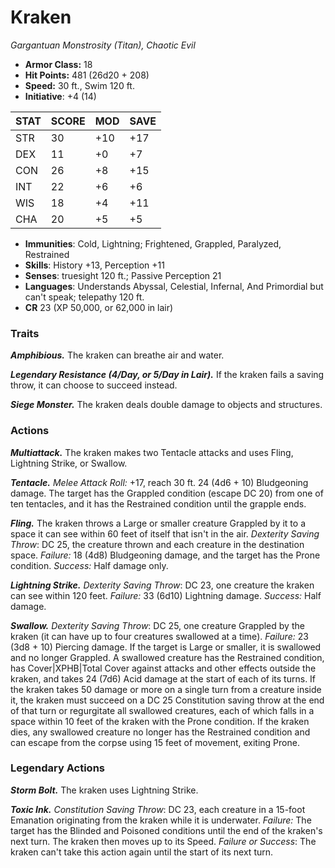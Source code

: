 # Kraken

*Gargantuan Monstrosity (Titan), Chaotic Evil*

- **Armor Class:** 18
- **Hit Points:** 481 (26d20 + 208)
- **Speed:** 30 ft., Swim 120 ft.
- **Initiative**: +4 (14)

|STAT|SCORE|MOD|SAVE|
| --- | --- | --- | ---- |
| STR | 30 | +10 | +17 |
| DEX | 11 | +0 | +7 |
| CON | 26 | +8 | +15 |
| INT | 22 | +6 | +6 |
| WIS | 18 | +4 | +11 |
| CHA | 20 | +5 | +5 |

- **Immunities**: Cold, Lightning; Frightened, Grappled, Paralyzed, Restrained
- **Skills**: History +13, Perception +11
- **Senses**: truesight 120 ft.; Passive Perception 21
- **Languages**: Understands Abyssal, Celestial, Infernal, And Primordial but can't speak; telepathy 120 ft.
- **CR** 23 (XP 50,000, or 62,000 in lair)

### Traits

***Amphibious.*** The kraken can breathe air and water.

***Legendary Resistance (4/Day, or 5/Day in Lair).*** If the kraken fails a saving throw, it can choose to succeed instead.

***Siege Monster.*** The kraken deals double damage to objects and structures.


### Actions

***Multiattack.*** The kraken makes two Tentacle attacks and uses Fling, Lightning Strike, or Swallow.

***Tentacle.*** *Melee Attack Roll:* +17, reach 30 ft. 24 (4d6 + 10) Bludgeoning damage. The target has the Grappled condition (escape DC 20) from one of ten tentacles, and it has the Restrained condition until the grapple ends.

***Fling.*** The kraken throws a Large or smaller creature Grappled by it to a space it can see within 60 feet of itself that isn't in the air. *Dexterity Saving Throw*: DC 25, the creature thrown and each creature in the destination space. *Failure:*  18 (4d8) Bludgeoning damage, and the target has the Prone condition. *Success:*  Half damage only.

***Lightning Strike.*** *Dexterity Saving Throw*: DC 23, one creature the kraken can see within 120 feet. *Failure:*  33 (6d10) Lightning damage. *Success:*  Half damage.

***Swallow.*** *Dexterity Saving Throw*: DC 25, one creature Grappled by the kraken (it can have up to four creatures swallowed at a time). *Failure:*  23 (3d8 + 10) Piercing damage. If the target is Large or smaller, it is swallowed and no longer Grappled. A swallowed creature has the Restrained condition, has Cover|XPHB|Total Cover against attacks and other effects outside the kraken, and takes 24 (7d6) Acid damage at the start of each of its turns.
If the kraken takes 50 damage or more on a single turn from a creature inside it, the kraken must succeed on a DC 25 Constitution saving throw at the end of that turn or regurgitate all swallowed creatures, each of which falls in a space within 10 feet of the kraken with the Prone condition. If the kraken dies, any swallowed creature no longer has the Restrained condition and can escape from the corpse using 15 feet of movement, exiting Prone.


### Legendary Actions

***Storm Bolt.*** The kraken uses Lightning Strike.

***Toxic Ink.*** *Constitution Saving Throw*: DC 23, each creature in a 15-foot Emanation originating from the kraken while it is underwater. *Failure:*  The target has the Blinded and Poisoned conditions until the end of the kraken's next turn. The kraken then moves up to its Speed. *Failure or Success*:  The kraken can't take this action again until the start of its next turn.
